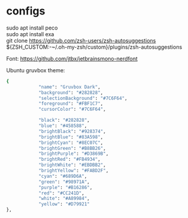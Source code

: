 # configs

sudo apt install peco  
sudo apt install exa  
git clone https://github.com/zsh-users/zsh-autosuggestions ${ZSH_CUSTOM:-\~/.oh-my-zsh/custom}/plugins/zsh-autosuggestions  


Font: https://github.com/jtbx/jetbrainsmono-nerdfont

Ubuntu gruvbox theme:
``` bash 
{
            "name": "Gruvbox Dark",
            "background": "#282828",
            "selectionBackground": "#7C6F64",
            "foreground": "#FBF1C7",
            "cursorColor": "#7C6F64",

            "black": "#282828",
            "blue": "#458588",
            "brightBlack": "#928374",
            "brightBlue": "#83A598",
            "brightCyan": "#8EC07C",
            "brightGreen": "#B8BB26",
            "brightPurple": "#D3869B",
            "brightRed": "#FB4934",
            "brightWhite": "#EBDBB2",
            "brightYellow": "#FABD2F",
            "cyan": "#689D6A",
            "green": "#98971A",
            "purple": "#B16286",
            "red": "#CC241D",
            "white": "#A89984",
            "yellow": "#D79921"
},
```
